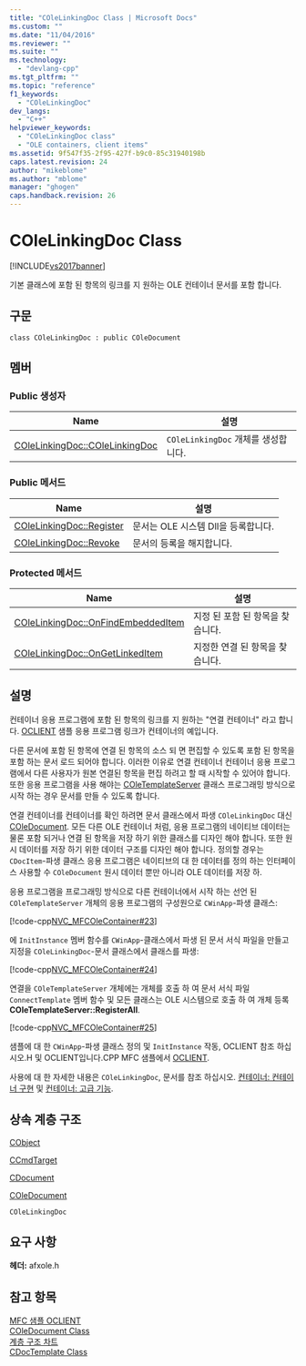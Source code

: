 ```yaml
---
title: "COleLinkingDoc Class | Microsoft Docs"
ms.custom: ""
ms.date: "11/04/2016"
ms.reviewer: ""
ms.suite: ""
ms.technology: 
  - "devlang-cpp"
ms.tgt_pltfrm: ""
ms.topic: "reference"
f1_keywords: 
  - "COleLinkingDoc"
dev_langs: 
  - "C++"
helpviewer_keywords: 
  - "COleLinkingDoc class"
  - "OLE containers, client items"
ms.assetid: 9f547f35-2f95-427f-b9c0-85c31940198b
caps.latest.revision: 24
author: "mikeblome"
ms.author: "mblome"
manager: "ghogen"
caps.handback.revision: 26
---
```

# COleLinkingDoc Class
[!INCLUDE[vs2017banner](../../assembler/inline/includes/vs2017banner.md)]

기본 클래스에 포함 된 항목의 링크를 지 원하는 OLE 컨테이너 문서를 포함 합니다.  
  
## 구문  
  
```  
class COleLinkingDoc : public COleDocument  
```  
  
## 멤버  
  
### Public 생성자  
  
|Name|설명|  
|----------|--------|  
|[COleLinkingDoc::COleLinkingDoc](../Topic/COleLinkingDoc::COleLinkingDoc.md)|`COleLinkingDoc` 개체를 생성합니다.|  
  
### Public 메서드  
  
|Name|설명|  
|----------|--------|  
|[COleLinkingDoc::Register](../Topic/COleLinkingDoc::Register.md)|문서는 OLE 시스템 Dll을 등록합니다.|  
|[COleLinkingDoc::Revoke](../Topic/COleLinkingDoc::Revoke.md)|문서의 등록을 해지합니다.|  
  
### Protected 메서드  
  
|Name|설명|  
|----------|--------|  
|[COleLinkingDoc::OnFindEmbeddedItem](../Topic/COleLinkingDoc::OnFindEmbeddedItem.md)|지정 된 포함 된 항목을 찾습니다.|  
|[COleLinkingDoc::OnGetLinkedItem](../Topic/COleLinkingDoc::OnGetLinkedItem.md)|지정한 연결 된 항목을 찾습니다.|  
  
## 설명  
 컨테이너 응용 프로그램에 포함 된 항목의 링크를 지 원하는 "연결 컨테이너" 라고 합니다. [OCLIENT](../../top/visual-cpp-samples.md) 샘플 응용 프로그램 링크가 컨테이너의 예입니다.  
  
 다른 문서에 포함 된 항목에 연결 된 항목의 소스 되 면 편집할 수 있도록 포함 된 항목을 포함 하는 문서 로드 되어야 합니다.  이러한 이유로 연결 컨테이너 컨테이너 응용 프로그램에서 다른 사용자가 원본 연결된 항목을 편집 하려고 할 때 시작할 수 있어야 합니다.  또한 응용 프로그램을 사용 해야는  [COleTemplateServer](../../mfc/reference/coletemplateserver-class.md) 클래스 프로그래밍 방식으로 시작 하는 경우 문서를 만들 수 있도록 합니다.  
  
 연결 컨테이너를 컨테이너를 확인 하려면 문서 클래스에서 파생 `COleLinkingDoc` 대신  [COleDocument](../../mfc/reference/coledocument-class.md).  모든 다른 OLE 컨테이너 처럼, 응용 프로그램의 네이티브 데이터는 물론 포함 되거나 연결 된 항목을 저장 하기 위한 클래스를 디자인 해야 합니다.  또한 원시 데이터를 저장 하기 위한 데이터 구조를 디자인 해야 합니다.  정의할 경우는 `CDocItem`\-파생 클래스 응용 프로그램은 네이티브의 대 한 데이터를 정의 하는 인터페이스 사용할 수 `COleDocument` 원시 데이터 뿐만 아니라 OLE 데이터를 저장 하.  
  
 응용 프로그램을 프로그래밍 방식으로 다른 컨테이너에서 시작 하는 선언 된 `COleTemplateServer` 개체의 응용 프로그램의 구성원으로 `CWinApp`\-파생 클래스:  
  
 [!code-cpp[NVC_MFCOleContainer#23](../../mfc/codesnippet/CPP/colelinkingdoc-class_1.h)]  
  
 에 `InitInstance` 멤버 함수를 `CWinApp`\-클래스에서 파생 된 문서 서식 파일을 만들고 지정을 `COleLinkingDoc`\-문서 클래스에서 클래스를 파생:  
  
 [!code-cpp[NVC_MFCOleContainer#24](../../mfc/codesnippet/CPP/colelinkingdoc-class_2.cpp)]  
  
 연결을 `COleTemplateServer` 개체에는 개체를 호출 하 여 문서 서식 파일 `ConnectTemplate` 멤버 함수 및 모든 클래스는 OLE 시스템으로 호출 하 여 개체 등록  **COleTemplateServer::RegisterAll**.  
  
 [!code-cpp[NVC_MFCOleContainer#25](../../mfc/codesnippet/CPP/colelinkingdoc-class_3.cpp)]  
  
 샘플에 대 한 `CWinApp`\-파생 클래스 정의 및 `InitInstance` 작동, OCLIENT 참조 하십시오.H 및 OCLIENT입니다.CPP MFC 샘플에서  [OCLIENT](../../top/visual-cpp-samples.md).  
  
 사용에 대 한 자세한 내용은 `COleLinkingDoc`, 문서를 참조 하십시오.  [컨테이너: 컨테이너 구현](../../mfc/containers-implementing-a-container.md) 및  [컨테이너: 고급 기능](../../mfc/containers-advanced-features.md).  
  
## 상속 계층 구조  
 [CObject](../../mfc/reference/cobject-class.md)  
  
 [CCmdTarget](../../mfc/reference/ccmdtarget-class.md)  
  
 [CDocument](../../mfc/reference/cdocument-class.md)  
  
 [COleDocument](../../mfc/reference/coledocument-class.md)  
  
 `COleLinkingDoc`  
  
## 요구 사항  
 **헤더:**  afxole.h  
  
## 참고 항목  
 [MFC 샘플 OCLIENT](../../top/visual-cpp-samples.md)   
 [COleDocument Class](../../mfc/reference/coledocument-class.md)   
 [계층 구조 차트](../../mfc/hierarchy-chart.md)   
 [CDocTemplate Class](../../mfc/reference/cdoctemplate-class.md)